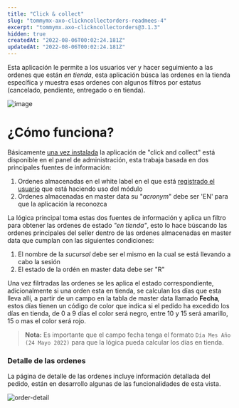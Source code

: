 ```yaml
---
title: "Click & collect"
slug: "tommymx-axo-clickncollectorders-readmees-4"
excerpt: "tommymx.axo-clickncollectorders@3.1.3"
hidden: true
createdAt: "2022-08-06T00:02:24.181Z"
updatedAt: "2022-08-06T00:02:24.181Z"
---
```

Esta aplicación le permite a los usuarios ver y hacer seguimiento a las ordenes que están *en tienda*, esta aplicación búsca las ordenes en la tienda específica y muestra esas ordenes con algunos filtros por estatus (cancelado, pendiente, entregado o en tienda).

![image](https://user-images.githubusercontent.com/60228986/170093863-0d4d6c33-952f-453a-abf2-9e7eef358aec.png)


# ¿Cómo funciona?

Básicamente [una vez instalada]() la aplicación de "click and collect" está disponible en el panel de administración, esta trabaja basada en dos principales fuentes de información:

1. Ordenes almacenadas en el white label en el que está [registrado el usuario]() que está haciendo uso del módulo
2. Ordenes almacenadas en master data su "*acronym*" debe ser 'EN' para que la aplicación la reconozca

La lógica principal toma estas dos fuentes de información y aplica un filtro para obtener las ordenes de estado *"en tienda"*, esto lo hace búscando las ordenes principales del seller dentro de las ordenes almacenadas en master data que cumplan con las siguientes condiciones:

1. El nombre de la *sucursal* debe ser el mismo en la cual se está llevando a cabo la sesión
2. El estado de la ordén en master data debe ser "R"

Una vez filrtradas las ordenes se les aplica el estado correspondiente, adicionalmente si una orden esta en tienda, se calculan los días que esta lleva allí, a partir de un campo en la tabla de master data llamado **Fecha**, estos días tienen un código de color que indica si el pedido ha excedido los días en tienda, de 0 a 9 días el color será negro, entre 10 y 15 será amarillo, 15 o mas el color será rojo.

> **Nota:** Es importante que el campo fecha tenga el formato ```Día Mes Año (24 Mayo 2022)``` para que la lógica pueda calcular los días en tienda.

### Detalle de las ordenes

La página de detalle de las ordenes incluye información detallada del pedido, están en desarrollo algunas de las funcionalidades de esta vista.

![order-detail](https://user-images.githubusercontent.com/60228986/170093824-9475e894-b2a0-4fa9-880c-8eb0cfd4f522.png)